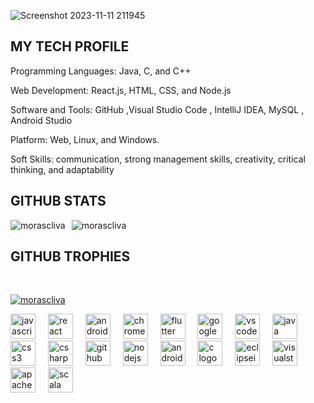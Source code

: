 

![Screenshot 2023-11-11 211945](https://github.com/morascliva/morascliva/assets/94843082/041d1dc4-ec15-4df2-adda-e770df9200b8)

<h2>MY TECH PROFILE </h2>

<p>Programming Languages:  Java, C, and C++</p>
<p>Web Development:  React.js, HTML, CSS, and Node.js</p>

<p>Software and Tools:  GitHub ,Visual Studio Code , IntelliJ IDEA, MySQL , Android Studio</p>

<p>Platform:  Web, Linux, and Windows.</p>

<p>Soft Skills:  communication, strong management skills, creativity, critical thinking, and adaptability</p>
<h2>GITHUB STATS </h2>
<div align="center">
    <div style="display: flex;">
        <img src="https://github-readme-stats.vercel.app/api/top-langs?username=morascliva&show_icons=true&locale=en&layout=compact&theme=dark" alt="morascliva" style="margin-right: 10px;" />
        <img src="https://github-readme-streak-stats.herokuapp.com/?user=morascliva&theme=dark" alt="morascliva" />
    </div>
</div>

<h2>GITHUB TROPHIES </h2>
<br>
<p align="left">
    <a href="https://github.com/ryo-ma/github-profile-trophy">
    <img src="https://github-profile-trophy.vercel.app/?username=morascliva&theme=dark" alt="morascliva" />
  </a>
</p>
<div align="left">
  <img src="https://skillicons.dev/icons?i=js" height="40" alt="javascript logo"  />
  <img width="12" />
  <img src="https://skillicons.dev/icons?i=react" height="40" alt="react logo"  />
  <img width="12" />
  <img src="https://cdn.jsdelivr.net/gh/devicons/devicon/icons/android/android-original.svg" height="40" alt="android logo"  />
  <img width="12" />
  <img src="https://cdn.jsdelivr.net/gh/devicons/devicon/icons/chrome/chrome-original.svg" height="40" alt="chrome logo"  />
  <img width="12" />
  <img src="https://skillicons.dev/icons?i=flutter" height="40" alt="flutter logo"  />
  <img width="12" />
  <img src="https://skillicons.dev/icons?i=gcp" height="40" alt="googlecloud logo"  />
  <img width="12" />
  <img src="https://skillicons.dev/icons?i=vscode" height="40" alt="vscode logo"  />
  <img width="12" />
  <img src="https://skillicons.dev/icons?i=java" height="40" alt="java logo"  />
  <img width="12" />
  <img src="https://cdn.jsdelivr.net/gh/devicons/devicon/icons/css3/css3-original.svg" height="40" alt="css3 logo"  />
  <img width="12" />
<!--   <img src="https://cdn.jsdelivr.net/gh/devicons/devicon/icons/gradle/gradle-plain.svg" height="40" alt="gradle logo"  />
  <img width="12" /> -->
  <img src="https://cdn.jsdelivr.net/gh/devicons/devicon/icons/csharp/csharp-original.svg" height="40" alt="csharp logo"  />
  <img width="12" />
  <img src="https://skillicons.dev/icons?i=github" height="40" alt="github logo"  />
  <img width="12" />
  <img src="https://skillicons.dev/icons?i=nodejs" height="40" alt="nodejs logo"  />
  <img width="12" />
  <img src="https://skillicons.dev/icons?i=androidstudio" height="40" alt="androidstudio logo"  />
  <img width="12" />
  <img src="https://skillicons.dev/icons?i=c" height="40" alt="c logo"  />
  <img width="12" />
  <img src="https://skillicons.dev/icons?i=eclipse" height="40" alt="eclipseide logo"  />
  <img width="12" />
  <img src="https://skillicons.dev/icons?i=visualstudio" height="40" alt="visualstudio logo"  />
  <img width="12" />
  <img src="https://skillicons.dev/icons?i=maven" height="40" alt="apachemaven logo"  />
  <img width="12" />
  <img src="https://skillicons.dev/icons?i=scala" height="40" alt="scala logo"  />
</div>
